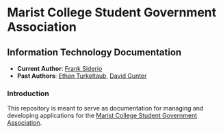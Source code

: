 # Marist College Student Government Association

## Information Technology Documentation

- **Current Author**: [Frank Siderio](https://github.com/FrankSiderio)
- **Past Authors**: [Ethan Turkeltaub](https://github.com/eturk), [David Gunter](https://github.com/verkaufer)

### Introduction

This repository is meant to serve as documentation for managing and developing applications for the [Marist College Student Government Association](http://sga.marist.edu).
